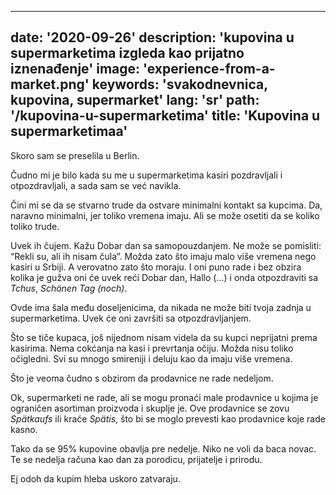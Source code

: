 ---
date: '2020-09-26'
description: 'kupovina u supermarketima izgleda kao prijatno iznenađenje'
image: 'experience-from-a-market.png'
keywords: 'svakodnevnica, kupovina, supermarket'
lang: 'sr'
path: '/kupovina-u-supermarketima'
title: 'Kupovina u supermarketimaa'
------
Skoro sam se preselila u Berlin.

Čudno mi je bilo kada su me u supermarketima kasiri pozdravljali i otpozdravljali, a sada sam se već navikla.

Čini mi se da se stvarno trude da ostvare minimalni kontakt sa kupcima. Da, naravno minimalni, jer toliko vremena imaju. Ali se može osetiti da se koliko toliko trude.

Uvek ih čujem. Kažu Dobar dan sa samopouzdanjem. Ne može se pomisliti: “Rekli su, ali ih nisam čula”. Možda zato što imaju malo više vremena nego kasiri u Srbiji. A verovatno zato što moraju.
I oni puno rade i bez obzira kolika je gužva oni će uvek reći Dobar dan, Hallo (...) i onda otpozdraviti sa <i>Tchus</i>, <i>Schönen Tag (noch)</i>.

Ovde ima šala među doseljenicima, da nikada ne može biti tvoja zadnja u supermarketima. Uvek će oni završiti sa otpozdravljanjem.

Što se tiče kupaca, još nijednom nisam videla da su kupci neprijatni prema kasirima. Nema cokćanja na kasi i prevrtanja očiju. Možda nisu toliko očigledni. Svi su mnogo smireniji i deluju kao da imaju više vremena.

Što je veoma čudno s obzirom da prodavnice ne rade nedeljom.

Ok, supermarketi ne rade, ali se mogu pronaći male prodavnice u kojima je ograničen asortiman proizvoda i skuplje je. Ove prodavnice se zovu <i>Spätkaufs</i> ili kraće <i>Spätis</i>, što bi se moglo prevesti kao prodavnice koje rade kasno.

Tako da se 95% kupovine obavlja pre nedelje. Niko ne voli da baca novac. Te se nedelja računa kao dan za porodicu, prijatelje i prirodu.

Ej odoh da kupim hleba uskoro zatvaraju.
